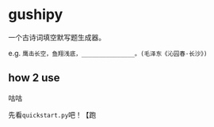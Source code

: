 # gushipy

一个古诗词填空默写题生成器。

e.g. `鹰击长空，鱼翔浅底，_______________。(毛泽东《沁园春·长沙》)`

## how 2 use

咕咕

先看`quickstart.py`吧！【跑